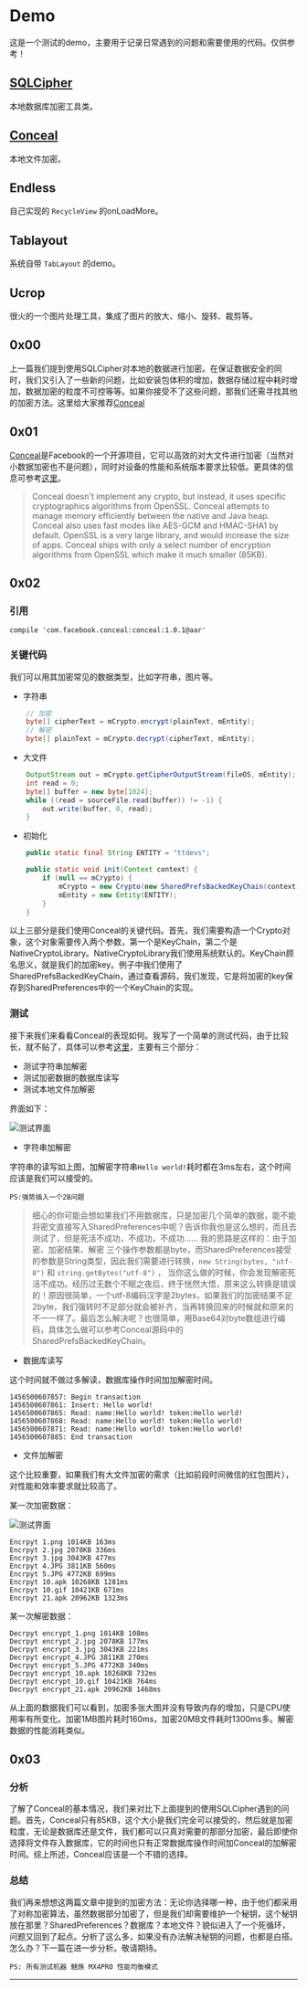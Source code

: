 # Demo

这是一个测试的demo，主要用于记录日常遇到的问题和需要使用的代码。仅供参考！

## [SQLCipher][1w]

本地数据库加密工具类。

## [Conceal][2w]

本地文件加密。

## Endless

自己实现的 `RecycleView` 的onLoadMore。

## Tablayout

系统自带 `TabLayout` 的demo。

## Ucrop

很火的一个图片处理工具，集成了图片的放大、缩小、旋转、裁剪等。

## 0x00

上一篇我们提到使用SQLCipher对本地的数据进行加密。在保证数据安全的同时，我们又引入了一些新的问题，比如安装包体积的增加，数据存储过程中耗时增加，数据加密的粒度不可控等等。如果你接受不了这些问题，那我们还需寻找其他的加密方法。这里给大家推荐[Conceal][1]

## 0x01

[Conceal][1]是Facebook的一个开源项目，它可以高效的对大文件进行加密（当然对小数据加密也不是问题），同时对设备的性能和系统版本要求比较低。更具体的信息可参考[这里][2]。

> Conceal doesn't implement any crypto, but instead, it uses specific cryptographics algorithms from OpenSSL. Conceal attempts to manage memory efficiently between the native and Java heap. Conceal also uses fast modes like AES-GCM and HMAC-SHA1 by default.
> OpenSSL is a very large library, and would increase the size of apps. Conceal ships with only a select number of encryption algorithms from OpenSSL which make it much smaller (85KB).

## 0x02

### 引用

`compile 'com.facebook.conceal:conceal:1.0.1@aar'`

### 关键代码

我们可以用其加密常见的数据类型，比如字符串，图片等。

- 字符串

``` java
    // 加密
    byte[] cipherText = mCrypto.encrypt(plainText, mEntity);
    // 解密
    byte[] plainText = mCrypto.decrypt(cipherText, mEntity);
```

- 大文件

``` java
    OutputStream out = mCrypto.getCipherOutputStream(fileOS, mEntity);
    int read = 0;
    byte[] buffer = new byte[1024];
    while ((read = sourceFile.read(buffer)) != -1) {
        out.write(buffer, 0, read);
    }
```

- 初始化

``` java
    public static final String ENTITY = "ttdevs";

    public static void init(Context context) {
        if (null == mCrypto) {
            mCrypto = new Crypto(new SharedPrefsBackedKeyChain(context), new SystemNativeCryptoLibrary());
            mEntity = new Entity(ENTITY);
        }
    }
```

以上三部分是我们使用Conceal的关键代码。首先，我们需要构造一个Crypto对象，这个对象需要传入两个参数，第一个是KeyChain，第二个是NativeCryptoLibrary。NativeCryptoLibrary我们使用系统默认的。KeyChain顾名思义，就是我们的加密key。例子中我们使用了SharedPrefsBackedKeyChain，通过查看源码，我们发现，它是将加密的key保存到SharedPreferences中的一个KeyChain的实现。

### 测试

接下来我们来看看Conceal的表现如何。我写了一个简单的测试代码，由于比较长，就不贴了，具体可以参考[这里][ttdevs]，主要有三个部分：

- 测试字符串加解密
- 测试加密数据的数据库读写
- 测试本地文件加解密

界面如下：

![测试界面](https://raw.githubusercontent.com/ttdevs/Demo/master/app/image-conceal-string.png)

- 字符串加解密

字符串的读写如上图，加解密字符串`Hello world!`耗时都在3ms左右，这个时间应该是我们可以接受的。

`PS:强势插入一个2B问题`
>细心的你可能会想如果我们不用数据库，只是加密几个简单的数据，能不能将密文直接写入SharedPreferences中呢？告诉你我也是这么想的，而且去测试了，但是死活不成功，不成功，不成功……
>我的思路是这样的：由于加密、加密结果、解密 三个操作参数都是byte，而SharedPreferences接受的参数是String类型，因此我们需要进行转换，`new String(bytes, "utf-8")` 和 `string.getBytes("utf-8")` ， 当你这么做的时候，你会发现解密死活不成功。经历过无数个不眠之夜后，终于恍然大悟，原来这么转换是错误的！原因很简单，一个utf-8编码汉字是2bytes，如果我们的加密结果不足2byte，我们强转时不足部分就会被补齐，当再转换回来的时候就和原来的不一一样了。最后怎么解决呢？也很简单，用Base64对byte数组进行编码，具体怎么做可以参考Conceal源码中的SharedPrefsBackedKeyChain。

- 数据库读写

这个时间就不做过多解读，数据库操作时间加加解密时间。

``` log
1456500607857: Begin transaction
1456500607861: Insert: Hello world!
1456500607865: Read: name:Hello world! token:Hello world!
1456500607868: Read: name:Hello world! token:Hello world!
1456500607871: Read: name:Hello world! token:Hello world!
1456500607885: End transaction
```

- 文件加解密

这个比较重要，如果我们有大文件加密的需求（比如前段时间微信的红包图片），对性能和效率要求就比较高了。

某一次加密数据：

![测试界面](https://raw.githubusercontent.com/ttdevs/Demo/master/app/image-conceal-file.png)

``` log
Encrpyt 1.png 1014KB 163ms
Encrpyt 2.jpg 2078KB 336ms
Encrpyt 3.jpg 3043KB 477ms
Encrpyt 4.JPG 3811KB 560ms
Encrpyt 5.JPG 4772KB 699ms
Encrpyt 10.apk 10268KB 1281ms
Encrpyt 10.gif 10421KB 671ms
Encrpyt 21.apk 20962KB 1323ms
```

某一次解密数据：

``` log
Decrpyt encrypt_1.png 1014KB 108ms
Decrpyt encrypt_2.jpg 2078KB 177ms
Decrpyt encrypt_3.jpg 3043KB 221ms
Decrpyt encrypt_4.JPG 3811KB 270ms
Decrpyt encrypt_5.JPG 4772KB 340ms
Decrpyt encrypt_10.apk 10268KB 732ms
Decrpyt encrypt_10.gif 10421KB 764ms
Decrpyt encrypt_21.apk 20962KB 1468ms
```

从上面的数据我们可以看到，加密多张大图并没有导致内存的增加，只是CPU使用率有所变化。加密1MB图片耗时160ms，加密20MB文件耗时1300ms多。解密数据的性能消耗类似。

## 0x03

### 分析

了解了Conceal的基本情况，我们来对比下上面提到的使用SQLCipher遇到的问题。首先，Conceal只有85KB，这个大小是我们完全可以接受的，然后就是加密粒度，无论是数据库还是文件，我们都可以只真对需要的那部分加密，最后即使你选择将文件存入数据库，它的时间也只有正常数据库操作时间加Conceal的加解密时间。综上所述，Conceal应该是一个不错的选择。

### 总结

我们再来想想这两篇文章中提到的加密方法：无论你选择哪一种，由于他们都采用了对称加密算法，虽然数据部分加密了，但是我们却需要维护一个秘钥，这个秘钥放在那里？SharedPreferences？数据库？本地文件？貌似进入了一个死循环，问题又回到了起点。分析了这么多，如果没有办法解决秘钥的问题，也都是白搭。怎么办？下一篇在进一步分析。敬请期待。

`PS: 所有测试机器 魅族 MX4PRO 性能均衡模式`

-----------
[1]: https://github.com/facebook/conceal
[2]: https://facebook.github.io/conceal/
[ttdevs]: https://github.com/ttdevs/Demo
[1w]:http://blog.csdn.net/ttdevs/article/details/50700630
[2w]:TODO

